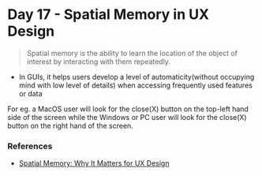 # Day 17 - Spatial Memory in UX Design

> Spatial memory is the ability to learn the location of the object of interest by interacting with them repeatedly.

- In GUIs, it helps users develop a level of automaticity(without occupying mind with low level of details)  when accessing frequently used features or data

For eg. a MacOS user will look for the close(X) button on the top-left hand side of the screen while the Windows or PC user will look for the close(X) button on the right hand of the screen.

### References

- [Spatial Memory: Why It Matters for UX Design](https://www.nngroup.com/articles/spatial-memory/)